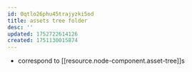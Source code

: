 ```yaml
---
id: 0qtlo26phu45trajyzki5od
title: assets tree folder
desc: ''
updated: 1752722614126
created: 1751130015874
---
```


- correspond to [[resource.node-component.asset-tree]]s 
